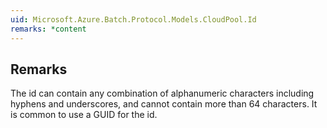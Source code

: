 ```yaml
---  
uid: Microsoft.Azure.Batch.Protocol.Models.CloudPool.Id  
remarks: *content  
---  
```

  
## Remarks  
 The id can contain any combination of alphanumeric characters             including hyphens and underscores, and cannot contain more than             64 characters. It is common to use a GUID for the id.